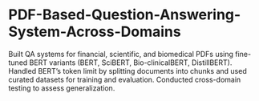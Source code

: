 # PDF-Based-Question-Answering-System-Across-Domains
Built QA systems for financial, scientific, and biomedical PDFs using fine-tuned BERT variants (BERT, SciBERT, Bio-clinicalBERT, DistillBERT). Handled BERT’s token limit by splitting documents into chunks and used curated datasets for training and evaluation. Conducted cross-domain testing to assess generalization.

